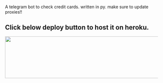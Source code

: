 #

A telegram bot to check credit cards. written in py.
make sure to update proxies!!


## Click below deploy button to host it on heroku.
<p align="center"><a href="https://dashboard.heroku.com/new?template=https://github.com/STD-DEEPANSHU/LPRPDV_CC-CHECKER"> <img src="https://img.shields.io/badge/Deploy%20On%20Heroku-green?style=for-the-badge&logo=heroku" width="520" height="138.45"/></a></p>




